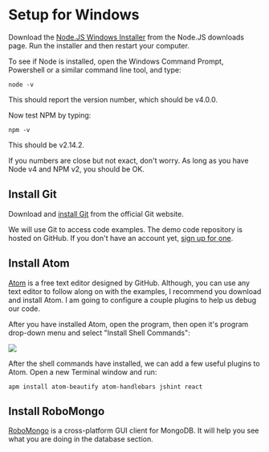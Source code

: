 # Setup for Windows

Download the [Node.JS Windows Installer](https://nodejs.org/en/download/) from the Node.JS downloads page. Run the installer and then restart your computer.

To see if Node is installed, open the Windows Command Prompt, Powershell or a similar command line tool, and type:
```
node -v
```

This should report the version number, which should be v4.0.0.

Now test NPM by typing:
```
npm -v
```

This should be v2.14.2.

If you numbers are close but not exact, don't worry. As long as you have Node v4 and NPM v2, you should be OK.

## Install Git

Download and [install Git](http://git-scm.com/download/win) from the official Git website.

We will use Git to access code examples. The demo code repository is hosted on GitHub. If you don't have an account yet, [sign up for one](https://github.com/join).

## Install Atom

[Atom](https://github.com/atom/atom/releases/latest) is a free text editor designed by GitHub. Although, you can use any text editor to follow along on with the examples, I recommend you download and install Atom. I am going to configure a couple plugins to help us debug our code.

After you have installed Atom, open the program, then open it's program drop-down menu and select "Install Shell Commands":

![](img/atom_install.png)

After the shell commands have installed, we can add a few useful plugins to Atom. Open a new Terminal window and run:

```
apm install atom-beautify atom-handlebars jshint react
```

## Install RoboMongo

[RoboMongo](http://robomongo.org/) is a cross-platform GUI client for MongoDB. It will help you see what you are doing in the database section.
